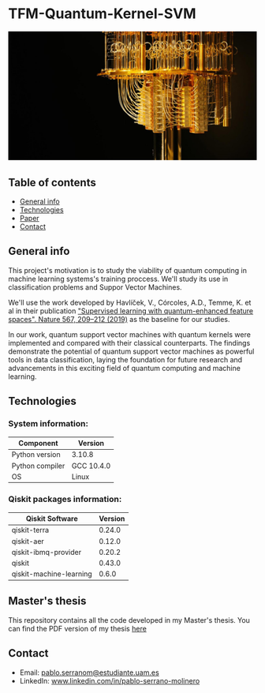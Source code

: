 # TFM-Quantum-Kernel-SVM

![Alt text](Resources/QML.jpeg)

## Table of contents
* [General info](#general-info)
* [Technologies](#technologies)
* [Paper](#Paper)
* [Contact](#Contact)


## General info
This project's motivation is to study the viability of quantum computing in machine learning systems's training proccess. We'll study its use in classification problems and Suppor Vector Machines. 

We'll use the work developed by Havlíček, V., Córcoles, A.D., Temme, K. et al in their publication ["Supervised learning with quantum-enhanced feature spaces". Nature 567, 209–212 (2019)](https://arxiv.org/pdf/1804.11326.pdf) as the baseline for our studies.

In our work, quantum support vector machines with quantum kernels were implemented and compared with their classical counterparts. The findings demonstrate the potential of quantum support vector machines as powerful tools in data classification, laying the foundation for future research and advancements in this exciting field of quantum computing and machine learning.

## Technologies

### System  information:
|Component|Version|
|---|---|
|Python version|	3.10.8|
|Python compiler|	GCC 10.4.0|
|OS|Linux|

### Qiskit packages information: 

|  Qiskit Software | Version |
|---|---|
|  qiskit-terra |  0.24.0 |
|  qiskit-aer | 0.12.0 |
|  qiskit-ibmq-provider |  0.20.2 |
|  qiskit |  0.43.0 |
|  qiskit-machine-learning | 0.6.0 |


## Master's thesis

This repository contains all the code developed in my Master's thesis. You can find the PDF version of my thesis [here](Resources/TFM_Pablo_Serrano.pdf)

## Contact 

* Email: pablo.serranom@estudiante.uam.es
* LinkedIn: www.linkedin.com/in/pablo-serrano-molinero
